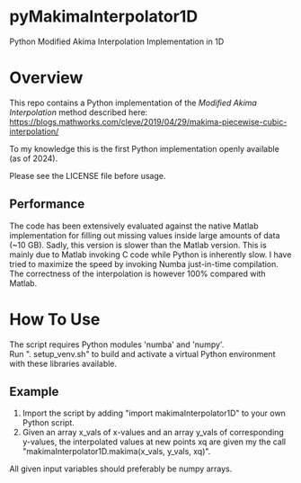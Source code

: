 # pyMakimaInterpolator1D

Python Modified Akima Interpolation Implementation in 1D

Overview
===================================================
This repo contains a Python implementation of the *Modified Akima Interpolation* method described here: https://blogs.mathworks.com/cleve/2019/04/29/makima-piecewise-cubic-interpolation/

To my knowledge this is the first Python implementation openly available (as of 2024).

Please see the LICENSE file before usage.

Performance
---------------------------------------------------
The code has been extensively evaluated against the native Matlab implementation for filling out missing values inside large amounts of data (~10 GB). 
Sadly, this version is slower than the Matlab version. This is mainly due to Matlab invoking C code while Python is inherently slow. I have tried to maximize the speed by invoking Numba just-in-time compilation.
The correctness of the interpolation is however 100% compared with Matlab.

How To Use
===================================================
The script requires Python modules 'numba' and 'numpy'.  
Run ". setup_venv.sh" to build and activate a virtual Python environment with these libraries available.

Example
---------------------------------------------------
1. Import the script by adding "import makimaInterpolator1D" to your own Python script.
2. Given an array x_vals of x-values and an array y_vals of corresponding y-values, the interpolated values at new points xq are given my the call "makimaInterpolator1D.makima(x_vals, y_vals, xq)".

All given input variables should preferably be numpy arrays.
